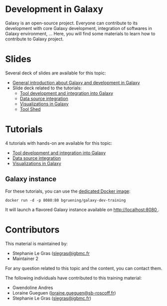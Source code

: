 Development in Galaxy
=====================

Galaxy is an open-source project. Everyone can contribute to its development with core Galaxy development, integration of softwares in Galaxy environment, ...
Here, you will find some materials to learn how to contribute to Galaxy project.


# Slides

Several deck of slides are available for this topic:

- [General introduction about Galaxy and development in Galaxy](http://bgruening.github.io/training-material/Dev-Corner/slides/)
- Slide deck related to the tutorials:
    - [Tool development and integration into Galaxy](http://bgruening.github.io/training-material/Dev-Corner/slides/tool_integration.html)
    - [Data source integration](http://bgruening.github.io/training-material/Dev-Corner/slides/data_source_integration.html)
    - [Visualizations in Galaxy](http://bgruening.github.io/training-material/Dev-Corner/slides/visualizations.html)
    - [Tool Shed](http://bgruening.github.io/training-material/Dev-Corner/slides/toolshed.html)

# Tutorials

4 tutorials with hands-on are available for this topic:

- [Tool development and integration into Galaxy](tutorial/tool_integration.md)
- [Data source integration](tutorial/data_source_integration.md)
- [Visualizations in Galaxy](tutorial/visualizations.md)

## Galaxy instance

For these tutorials, you can use the [dedicated Docker image](docker/README.md):

```
docker run -d -p 8080:80 bgruening/galaxy-dev-training
```

It will launch a flavored Galaxy instance available on
[http://localhost:8080 ](http://localhost:8080).

# Contributors

This material is maintained by:

- Stephanie Le Gras (slegras@igbmc.fr
- Maintainer 2

For any question related to this topic and the content, you can contact them.

The following individuals have contributed to this training material:

- Gwendoline Andres
- Loraine Gueguen (loraine.gueguen@sb-roscoff.fr)
- Stephanie Le Gras (slegras@igbmc.fr)
